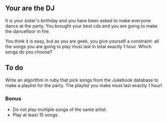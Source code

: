 ## Your are the DJ

It is your sister's birthday and you have been asked to make everyone dance at the party. You brought your best cds and you are going to make the dancefloor in fire.

You think it is easy, but as you are geek, you give yourself a constraint: all the songs you are going to play must last in total exactly 1 hour. Which songs do you choose?

## To do

Write an algorithm in ruby that pick songs from the Jukebook database to make a playlist for the party. 
The playlist you make must last exactly 1 hour!


### Bonus

* Do not play multiple songs of the same artist.
* Play at least 15 songs.